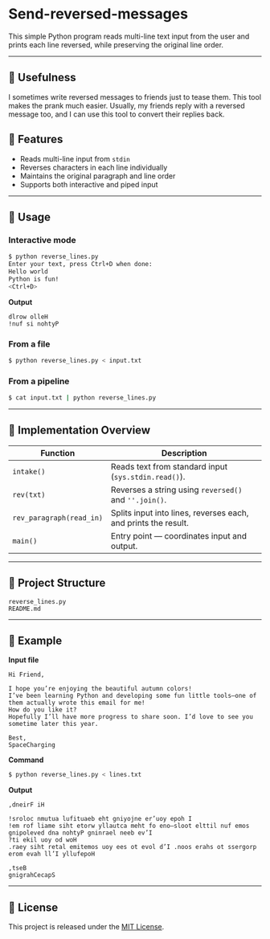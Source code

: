 # Send-reversed-messages

This simple Python program reads multi-line text input from the user and prints each line reversed, while preserving the original line order. 

---
## 🤣 Usefulness
I sometimes write reversed messages to friends just to tease them. This tool makes the prank much easier. 
Usually, my friends reply with a reversed message too, and I can use this tool to convert their replies back.


## 🔧 Features

- Reads multi-line input from `stdin`
- Reverses characters in each line individually
- Maintains the original paragraph and line order
- Supports both interactive and piped input


---

## 🚀 Usage

### Interactive mode
```bash
$ python reverse_lines.py
Enter your text, press Ctrl+D when done:
Hello world
Python is fun!
<Ctrl+D>
```

**Output**
```
dlrow olleH
!nuf si nohtyP
```

### From a file
```bash
$ python reverse_lines.py < input.txt
```

### From a pipeline
```bash
$ cat input.txt | python reverse_lines.py
```

---

## 🧩 Implementation Overview

| Function | Description |
|-----------|--------------|
| `intake()` | Reads text from standard input (`sys.stdin.read()`). |
| `rev(txt)` | Reverses a string using `reversed()` and `''.join()`. |
| `rev_paragraph(read_in)` | Splits input into lines, reverses each, and prints the result. |
| `main()` | Entry point — coordinates input and output. |

---

## 📂 Project Structure

```
reverse_lines.py
README.md
```

---


## 🧠 Example

**Input file**
```
Hi Friend,

I hope you’re enjoying the beautiful autumn colors!
I’ve been learning Python and developing some fun little tools—one of them actually wrote this email for me!
How do you like it?
Hopefully I’ll have more progress to share soon. I’d love to see you sometime later this year.

Best,
SpaceCharging
```

**Command**
```bash
$ python reverse_lines.py < lines.txt
```

**Output**
```
,dneirF iH

!sroloc nmutua lufituaeb eht gniyojne er’uoy epoh I
!em rof liame siht etorw yllautca meht fo eno—sloot elttil nuf emos gnipoleved dna nohtyP gninrael neeb ev’I
?ti ekil uoy od woH
.raey siht retal emitemos uoy ees ot evol d’I .noos erahs ot ssergorp erom evah ll’I yllufepoH

,tseB
gnigrahCecapS
```

---

## 🪪 License

This project is released under the [MIT License](LICENSE).
